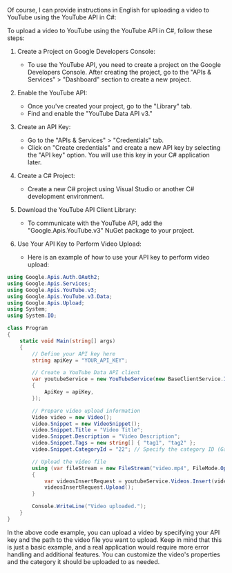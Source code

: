 Of course, I can provide instructions in English for uploading a video to YouTube using the YouTube API in C#:

To upload a video to YouTube using the YouTube API in C#, follow these steps:

1. Create a Project on Google Developers Console:
   - To use the YouTube API, you need to create a project on the Google Developers Console. After creating the project, go to the "APIs & Services" > "Dashboard" section to create a new project.

2. Enable the YouTube API:
   - Once you've created your project, go to the "Library" tab.
   - Find and enable the "YouTube Data API v3."

3. Create an API Key:
   - Go to the "APIs & Services" > "Credentials" tab.
   - Click on "Create credentials" and create a new API key by selecting the "API key" option. You will use this key in your C# application later.

4. Create a C# Project:
   - Create a new C# project using Visual Studio or another C# development environment.

5. Download the YouTube API Client Library:
   - To communicate with the YouTube API, add the "Google.Apis.YouTube.v3" NuGet package to your project.

6. Use Your API Key to Perform Video Upload:
   - Here is an example of how to use your API key to perform video upload:

```csharp
using Google.Apis.Auth.OAuth2;
using Google.Apis.Services;
using Google.Apis.YouTube.v3;
using Google.Apis.YouTube.v3.Data;
using Google.Apis.Upload;
using System;
using System.IO;

class Program
{
    static void Main(string[] args)
    {
        // Define your API key here
        string apiKey = "YOUR_API_KEY";

        // Create a YouTube Data API client
        var youtubeService = new YouTubeService(new BaseClientService.Initializer()
        {
            ApiKey = apiKey,
        });

        // Prepare video upload information
        Video video = new Video();
        video.Snippet = new VideoSnippet();
        video.Snippet.Title = "Video Title";
        video.Snippet.Description = "Video Description";
        video.Snippet.Tags = new string[] { "tag1", "tag2" };
        video.Snippet.CategoryId = "22"; // Specify the category ID (Gaming category)

        // Upload the video file
        using (var fileStream = new FileStream("video.mp4", FileMode.Open))
        {
            var videosInsertRequest = youtubeService.Videos.Insert(video, "snippet", fileStream, "video/*");
            videosInsertRequest.Upload();
        }

        Console.WriteLine("Video uploaded.");
    }
}
```

In the above code example, you can upload a video by specifying your API key and the path to the video file you want to upload. Keep in mind that this is just a basic example, and a real application would require more error handling and additional features. You can customize the video's properties and the category it should be uploaded to as needed.
